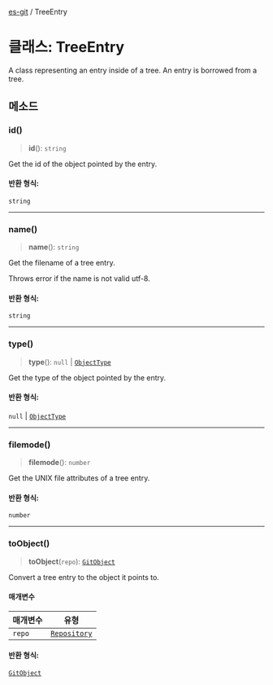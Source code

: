 [es-git](../globals.md) / TreeEntry

# 클래스: TreeEntry

A class representing an entry inside of a tree. An entry is borrowed
from a tree.

## 메소드

### id()

> **id**(): `string`

Get the id of the object pointed by the entry.

#### 반환 형식:

`string`

***

### name()

> **name**(): `string`

Get the filename of a tree entry.

Throws error if the name is not valid utf-8.

#### 반환 형식:

`string`

***

### type()

> **type**(): `null` \| [`ObjectType`](../enumerations/ObjectType.md)

Get the type of the object pointed by the entry.

#### 반환 형식:

`null` \| [`ObjectType`](../enumerations/ObjectType.md)

***

### filemode()

> **filemode**(): `number`

Get the UNIX file attributes of a tree entry.

#### 반환 형식:

`number`

***

### toObject()

> **toObject**(`repo`): [`GitObject`](GitObject.md)

Convert a tree entry to the object it points to.

#### 매개변수

| 매개변수 | 유형 |
| ------ | ------ |
| `repo` | [`Repository`](Repository.md) |

#### 반환 형식:

[`GitObject`](GitObject.md)
